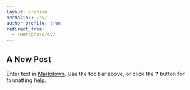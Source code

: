 ```yaml
---
layout: archive
permalink: /cv/
author_profile: true
redirect_from:
  - /wordpress/cv/
---
```

## A New Post

Enter text in [Markdown](http://daringfireball.net/projects/markdown/). Use the toolbar above, or click the **?** button for formatting help.
